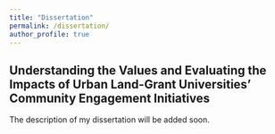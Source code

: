 ```yaml
---
title: "Dissertation"
permalink: /dissertation/
author_profile: true
---
```


## Understanding the Values and Evaluating the Impacts of Urban Land-Grant Universities’ Community Engagement Initiatives

The description of my dissertation will be added soon.